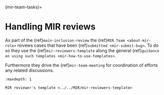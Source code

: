 (mir-team-tasks)=
# Handling MIR reviews

As part of the {ref}`main-inclusion-review` the {ref}`MIR Team <about-mir-role>`
reivews cases that have been {ref}`submitted <mir-submit-bug>`. To do so they
use the {ref}`mir-reviewers-template` along the general
{ref}`guidance on using such templates <mir-how-to-use-templates>`.

Furthermore they drive the {ref}`mir-team-meeting` for coordination of efforts
any related discussions.

```{toctree}
:maxdepth: 1

MIR reviewer's template <../../MIR/mir-reviewers-template>
```
